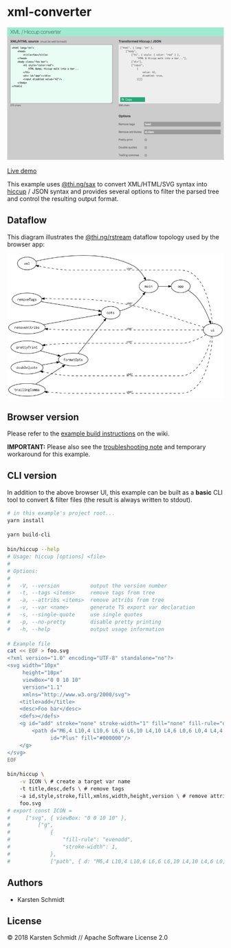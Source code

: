 # xml-converter

![screenshot](https://raw.githubusercontent.com/thi-ng/umbrella/develop/assets/examples/xml-converter.png)

[Live demo](http://demo.thi.ng/umbrella/xml-converter/)

This example uses
[@thi.ng/sax](https://github.com/thi-ng/umbrella/tree/develop/packages/sax)
to convert XML/HTML/SVG syntax into
[hiccup](https://github.com/thi-ng/umbrella/tree/develop/packages/hiccup)
/ JSON syntax and provides several options to filter the parsed tree and
control the resulting output format.

## Dataflow

This diagram illustrates the
[@thi.ng/rstream](https://github.com/thi-ng/umbrella/tree/develop/packages/rstream)
dataflow topology used by the browser app:

![dataflow](https://raw.githubusercontent.com/thi-ng/umbrella/master/assets/examples/xml-converter-dflow.png)

## Browser version

Please refer to the [example build
instructions](https://github.com/thi-ng/umbrella/wiki/Example-build-instructions)
on the wiki.

**IMPORTANT:** Please also see the [troubleshooting
note](https://github.com/thi-ng/umbrella/wiki/Example-build-instructions#troubleshooting)
and temporary workaround for this example.

## CLI version

In addition to the above browser UI, this example can be built as a
**basic** CLI tool to convert & filter files (the result is always
written to stdout).

```bash
# in this example's project root...
yarn install

yarn build-cli

bin/hiccup --help
# Usage: hiccup [options] <file>
#
# Options:
#
#   -V, --version          output the version number
#   -t, --tags <items>     remove tags from tree
#   -a, --attribs <items>  remove attribs from tree
#   -v, --var <name>       generate TS export var declaration
#   -s, --single-quote     use single quotes
#   -p, --no-pretty        disable pretty printing
#   -h, --help             output usage information

# Example file
cat << EOF > foo.svg
<?xml version="1.0" encoding="UTF-8" standalone="no"?>
<svg width="10px"
     height="10px"
     viewBox="0 0 10 10"
     version="1.1"
     xmlns="http://www.w3.org/2000/svg">
    <title>add</title>
    <desc>Foo bar</desc>
    <defs></defs>
    <g id="add" stroke="none" stroke-width="1" fill="none" fill-rule="evenodd">
        <path d="M6,4 L10,4 L10,6 L6,6 L6,10 L4,10 L4,6 L0,6 L0,4 L4,4 L4,0 L6,0 L6,4 Z"
              id="Plus" fill="#000000"/>
    </g>
</svg>
EOF

bin/hiccup \
    -v ICON \ # create a target var name
    -t title,desc,defs \ # remove tags
    -a id,style,stroke,fill,xmlns,width,height,version \ # remove attribs
    foo.svg
# export const ICON =
#     ["svg", { viewBox: "0 0 10 10" },
#         ["g",
#             {
#                 "fill-rule": "evenodd",
#                 "stroke-width": 1,
#             },
#             ["path", { d: "M6,4 L10,4 L10,6 L6,6 L6,10 L4,10 L4,6 L0,6 L0,4 L4,4 L4,0 L6,0 L6,4 Z" }]]];
```

## Authors

- Karsten Schmidt

## License

&copy; 2018 Karsten Schmidt // Apache Software License 2.0
